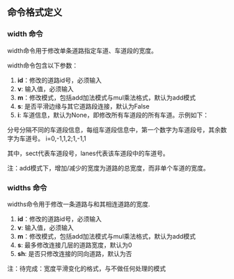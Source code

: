 ## 命令格式定义


### width 命令
width命令用于修改单条道路指定车道、车道段的宽度。

width命令包含以下参数：
1. **id**：修改的道路id号，必须输入
2. **v**: 输入值，必须输入
3. **m**：修改模式，包括add加法模式与mul乘法格式，默认为add模式
4. **s**: 是否平滑边缘与其它道路段连接，默认为False
5. **i**: 车道信息，默认为None，即修改所有车道段的所有车道。示例如下：
   
分号分隔不同的车道段信息，每组车道段信息中，第一个数字为车道段号，其余数字为车道号。
i=0,-1,1,2;1,-1,1

其中，sect代表车道段号，lanes代表该车道段中的车道号。

注：add模式下，增加/减少的宽度为道路的总宽度，而非单个车道的宽度。

### widths 命令
widths命令用于修改一条道路与和其相连道路的宽度.
1. **id**：修改的道路id号，必须输入
2. **v**: 输入值，必须输入
3. **m**：修改模式，包括add加法模式与mul乘法格式，默认为add模式
4. **s**: 最多修改连接几层的道路宽度，默认为0
5. **sh**: 是否只修改连接的同向道路，默认为否

注：待完成：宽度平滑变化的格式，与不做任何处理的模式
